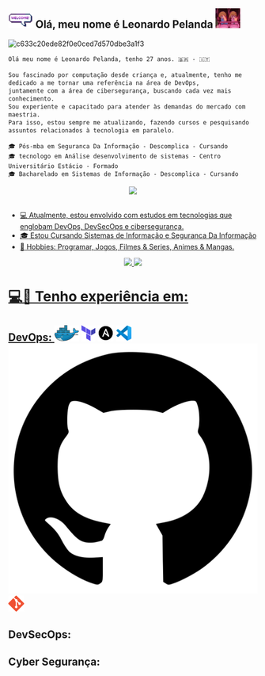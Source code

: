 ## <a target="_blank" rel="noopener noreferrer" href="/assets//welcomeglitch.gif"><img src="/assets//welcomeglitch.gif" width="50px" style="max-width: 100%;"></a> Olá, meu nome é Leonardo Pelanda <img height="40" src="/assets/OshiNoKo.gif"/>

![c633c20ede82f0e0ced7d570dbe3a1f3](https://user-images.githubusercontent.com/70382532/138322189-2db8df52-9dcb-40a0-88a8-c365466bd33d.gif)

```
Olá meu nome é Leonardo Pelanda, tenho 27 anos. 🇧🇷 - 🇮🇹

Sou fascinado por computação desde criança e, atualmente, tenho me dedicado a me tornar uma referência na área de DevOps,
juntamente com a área de cibersegurança, buscando cada vez mais conhecimento.
Sou experiente e capacitado para atender às demandas do mercado com maestria.
Para isso, estou sempre me atualizando, fazendo cursos e pesquisando assuntos relacionados à tecnologia em paralelo.

🎓 Pós-mba em Seguranca Da Informação - Descomplica - Cursando
🎓 tecnologo em Análise desenvolvimento de sistemas - Centro Universitário Estácio - Formado
🎓 Bacharelado em Sistemas de Informação - Descomplica - Cursando
```

<div align="center">
  <a href="https://www.linkedin.com/in/leonardoapelanda/" target="_blank">
    <img src="https://img.shields.io/badge/-LinkedIn-%230077B5?style=for-the-badge&logo=linkedin&logoColor=white" target="_blank">
</div>
    
##
    
- :computer: Atualmente, estou envolvido com estudos em tecnologias que englobam DevOps, DevSecOps e cibersegurança.
- :mortar_board: Estou Cursando Sistemas de Informação e Seguranca Da Informação
- 🔎 Hobbies: Programar, Jogos, Filmes & Series, Animes & Mangas.

<div align="center">
  <img height="180em" src="https://github-readme-stats-wheat-two-53.vercel.app/api/top-langs/?username=Leonardo-009&theme=neon&hide_border=false&include_all_commits=false&count_private=false&layout=compact"/>
  <img height="180em" src="https://github-readme-stats-wheat-two-53.vercel.app/api?username=Leonardo-009&theme=neon&hide_border=false&include_all_commits=false&count_private=false"/>
</div>

##

 # 💻💼 Tenho experiência em:

## DevOps: <a title="Docker"><img src="/assets/docker.png" /></a>   <a title="Terraform"><img src="/assets/terraform.png" /></a>  <a title="Ansible"><img src="/assets/ansible.png" /></a>  <a title="Visual Studio Code"><img src="/assets/vscode.png" /></a>  <a title="GitHub"><img src="/assets/github.png" /></a>  <a title="Git"><img src="/assets/git.png" /></a>

## DevSecOps:

## Cyber Segurança:
